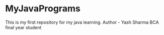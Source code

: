 # MyJavaPrograms
This is my first repository for my java learning.
Author - Yash Sharma
         BCA final year student
